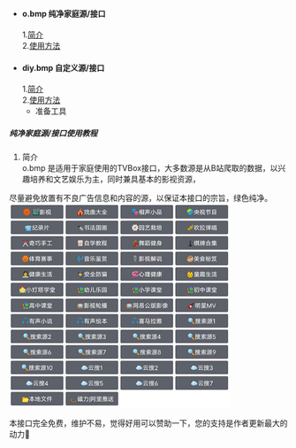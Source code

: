 * #### o.bmp 纯净家庭源/接口
  1.<a href="#o1">简介</a>  
  2.<a href="#o2">使用方法</a>
* #### diy.bmp 自定义源/接口
  1.<a href="#o3">简介</a>  
  2.<a href="#o4">使用方法</a>
    - 准备工具

##### 纯净家庭源/接口使用教程
1. <a id="o1">简介</a>  
o.bmp 是适用于家庭使用的TVBox接口，大多数源是从B站爬取的数据，以兴趣培养和文艺娱乐为主，同时兼具基本的影视资源，

尽量避免放置有不良广告信息和内容的源，以保证本接口的宗旨，绿色纯净。  
<img src="https://raw.githubusercontent.com/HiTang123/abc/main/o家庭源概览.jpg" style="width:400px;height:370px;" />






本接口完全免费，维护不易，觉得好用可以赞助一下，您的支持是作者更新最大的动力🌹
